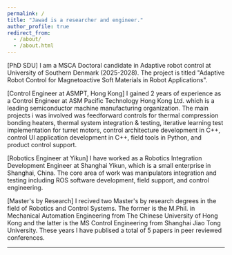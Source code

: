 ```yaml
---
permalink: /
title: "Jawad is a researcher and engineer."
author_profile: true
redirect_from: 
  - /about/
  - /about.html
---
```


[PhD SDU] I am a MSCA Doctoral candidate in Adaptive robot control at University of Southern Denmark (2025-2028). The project is titled "Adaptive Robot Control for Magnetoactive Soft Materials in Robot Applications". 

[Control Engineer at ASMPT, Hong Kong] I gained 2 years of experience as a Control Engineer at ASM Pacific Technology Hong Kong Ltd. which is a leading semiconductor machine manufacturing organization. The main projects i was involved was feedforward controls for thermal compression bonding heaters, thermal system integration & testing, iterative learning test implementation for turret motors, control architecture development in C++, control UI application development in C++, field tools in Python, and product control support.

[Robotics Engineer at Yikun] I have worked as a Robotics Integration Development Engineer at Shanghai Yikun, which is a small enterprise in Shanghai, China. The core area of work was manipulators integration and testing including ROS software development, field support, and control engineering. 

[Master's by Research] I recived two Master's by research degrees in the field of Robotics and Control Systems. The former is the M.Phil. in Mechanical Automation Engineering from The Chinese University of Hong Kong and the latter is the MS Control Engineering from Shanghai Jiao Tong University. These years I have publised a total of 5 papers in peer reviewed conferences. 

---